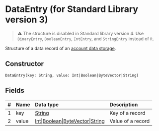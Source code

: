 # DataEntry (for Standard Library version 3)

> :warning: The structure is disabled in Standard library version 4. Use `BinaryEntry`, `BooleanEntry`, `IntEntry`, and `StringEntry` instead of it.


Structure of a data record of an [account data storage](/en/blockchain/account/account-data-storage).

## Constructor

``` ride
DataEntry(key: String, value: Int|Boolean|ByteVector|String)
```

## Fields

|   #   | Name | Data type | Description |
| :--- | :--- | :--- | :--- |
| 1 | key | [String](/en/ride/data-types/string) | Key of a record |
| 2 | value|[Int](/en/ride/data-types/int)&#124;[Boolean](/en/ride/data-types/boolean)&#124;[ByteVector](/en/ride/data-types/byte-vector)&#124;[String](/en/ride/data-types/string) | Value of a record |
